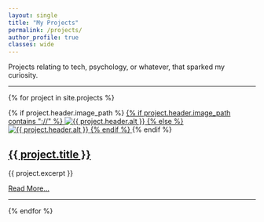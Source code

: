 ```yaml
---
layout: single
title: "My Projects"
permalink: /projects/
author_profile: true
classes: wide
---
```


Projects relating to tech, psychology, or whatever, that sparked my curiosity.

<hr>

{% for project in site.projects %}

<div class="project-card-single-column">
  {% if project.header.image_path %}
    <a href="{{ project.url | relative_url }}">
      {% if project.header.image_path contains "://" %}
        <img src="{{ project.header.image_path }}" alt="{{ project.header.alt }}" style="width: auto; max-width: 400px;">
      {% else %}
        <img src="{{ project.header.image_path | relative_url }}" alt="{{ project.header.alt }}" style="width: auto; max-width: 400px;">
      {% endif %}
    </a>
  {% endif %}

  <h2><a href="{{ project.url | relative_url }}">{{ project.title }}</a></h2>
  
  <p>{{ project.excerpt }}</p>
  
  <a href="{{ project.url | relative_url }}" class="btn btn--info">Read More...</a>

</div>
<hr>
{% endfor %}
